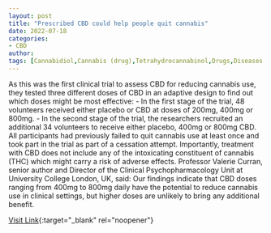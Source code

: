 ```yaml
---
layout: post
title: "Prescribed CBD could help people quit cannabis"
date: 2022-07-18
categories:
- CBD
author: 
tags: [Cannabidiol,Cannabis (drug),Tetrahydrocannabinol,Drugs,Diseases and disorders,Pharmacology,Psychoactive drugs,Medical treatments,Health sciences,Medical specialties,Health care,Medicine,Clinical medicine,Health]
---
```



As this was the first clinical trial to assess CBD for reducing cannabis use, they tested three different doses of CBD in an adaptive design to find out which doses might be most effective:  - In the first stage of the trial, 48 volunteers received either placebo or CBD at doses of 200mg, 400mg or 800mg. - In the second stage of the trial, the researchers recruited an additional 34 volunteers to receive either placebo, 400mg or 800mg CBD. All participants had previously failed to quit cannabis use at least once and took part in the trial as part of a cessation attempt. Importantly, treatment with CBD does not include any of the intoxicating constituent of cannabis (THC) which might carry a risk of adverse effects. Professor Valerie Curran, senior author and Director of the Clinical Psychopharmacology Unit at University College London, UK, said: Our findings indicate that CBD doses ranging from 400mg to 800mg daily have the potential to reduce cannabis use in clinical settings, but higher doses are unlikely to bring any additional benefit.

[Visit Link](https://www.eurekalert.org/news-releases/616462){:target="_blank" rel="noopener"}


